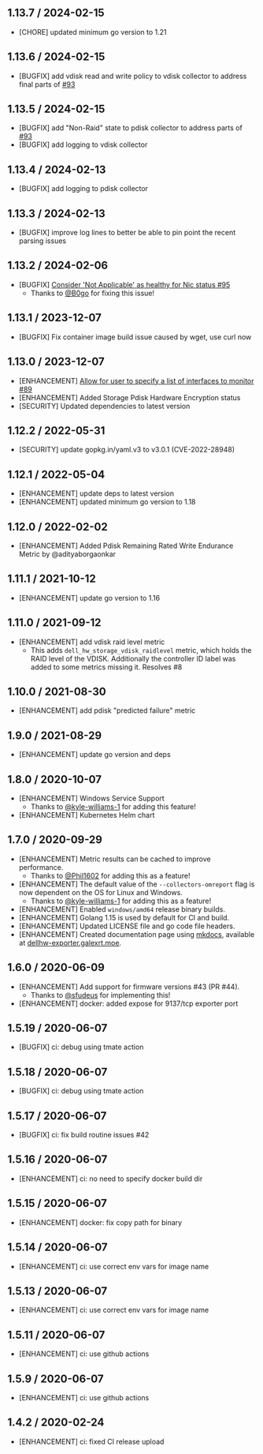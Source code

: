 ## 1.13.7 / 2024-02-15

* [CHORE] updated minimum go version to 1.21

## 1.13.6 / 2024-02-15

* [BUGFIX] add vdisk read and write policy to vdisk collector to address final parts of [#93](https://github.com/galexrt/dellhw_exporter/issues/93)

## 1.13.5 / 2024-02-15

* [BUGFIX] add "Non-Raid" state to pdisk collector to address parts of [#93](https://github.com/galexrt/dellhw_exporter/issues/93)
* [BUGFIX] add logging to vdisk collector

## 1.13.4 / 2024-02-13

* [BUGFIX] add logging to pdisk collector

## 1.13.3 / 2024-02-13

* [BUGFIX] improve log lines to better be able to pin point the recent parsing issues

## 1.13.2 / 2024-02-06

* [BUGFIX] [Consider 'Not Applicable' as healthy for Nic status #95](https://github.com/galexrt/dellhw_exporter/pull/95)
    * Thanks to [@B0go](https://github.com/B0go) for fixing this issue!

## 1.13.1 / 2023-12-07

* [BUGFIX] Fix container image build issue caused by wget, use curl now

## 1.13.0 / 2023-12-07

* [ENHANCEMENT] [Allow for user to specify a list of interfaces to monitor #89](https://github.com/galexrt/dellhw_exporter/pull/89)
* [ENHANCEMENT] Added Storage Pdisk Hardware Encryption status
* [SECURITY] Updated dependencies to latest version

## 1.12.2 / 2022-05-31

* [SECURITY] update gopkg.in/yaml.v3 to v3.0.1 (CVE-2022-28948)

## 1.12.1 / 2022-05-04

* [ENHANCEMENT] update deps to latest version
* [ENHANCEMENT] updated minimum go version to 1.18

## 1.12.0 / 2022-02-02

* [ENHANCEMENT] Added Pdisk Remaining Rated Write Endurance Metric by @adityaborgaonkar

## 1.11.1 / 2021-10-12

* [ENHANCEMENT] update go version to 1.16

## 1.11.0 / 2021-09-12

* [ENHANCEMENT] add vdisk raid level metric
  * This adds `dell_hw_storage_vdisk_raidlevel` metric, which holds the RAID
    level of the VDISK.
    Additionally the controller ID label was added to some metrics missing
    it. Resolves #8

## 1.10.0 / 2021-08-30

* [ENHANCEMENT] add pdisk "predicted failure" metric

## 1.9.0 / 2021-08-29

* [ENHANCEMENT] update go version and deps

## 1.8.0 / 2020-10-07

* [ENHANCEMENT] Windows Service Support
  * Thanks to [@kyle-williams-1](https://github.com/kyle-williams-1) for adding this feature!
* [ENHANCEMENT] Kubernetes Helm chart

## 1.7.0 / 2020-09-29

* [ENHANCEMENT] Metric results can be cached to improve performance.
  * Thanks to [@Phil1602](https://github.com/Phil1602) for adding this as a feature!
* [ENHANCEMENT] The default value of the `--collectors-omreport` flag is now dependent on the OS for Linux and Windows.
  * Thanks to [@kyle-williams-1](https://github.com/kyle-williams-1) for adding this as a feature!
* [ENHANCEMENT] Enabled `windows/amd64` release binary builds.
* [ENHANCEMENT] Golang 1.15 is used by default for CI and build.
* [ENHANCEMENT] Updated LICENSE file and go code file headers.
* [ENHANCEMENT] Created documentation page using [mkdocs](https://www.mkdocs.org/), available at [dellhw-exporter.galexrt.moe](https://dellhw-exporter.galexrt.moe/).

## 1.6.0 / 2020-06-09

* [ENHANCEMENT] Add support for firmware versions #43 (PR #44).
  * Thanks to [@sfudeus](https://github.com/sfudeus) for implementing this!
* [ENHANCEMENT] docker: added expose for 9137/tcp exporter port

## 1.5.19 / 2020-06-07

* [BUGFIX] ci: debug using tmate action

## 1.5.18 / 2020-06-07

* [BUGFIX] ci: debug using tmate action

## 1.5.17 / 2020-06-07

* [BUGFIX] ci: fix build routine issues #42

## 1.5.16 / 2020-06-07

* [ENHANCEMENT] ci: no need to specify docker build dir

## 1.5.15 / 2020-06-07

* [ENHANCEMENT] docker: fix copy path for binary

## 1.5.14 / 2020-06-07

* [ENHANCEMENT] ci: use correct env vars for image name

## 1.5.13 / 2020-06-07

* [ENHANCEMENT] ci: use correct env vars for image name

## 1.5.11 / 2020-06-07

* [ENHANCEMENT] ci: use github actions

## 1.5.9 / 2020-06-07

* [ENHANCEMENT] ci: use github actions

## 1.4.2 / 2020-02-24

* [ENHANCEMENT] ci: fixed CI release upload
